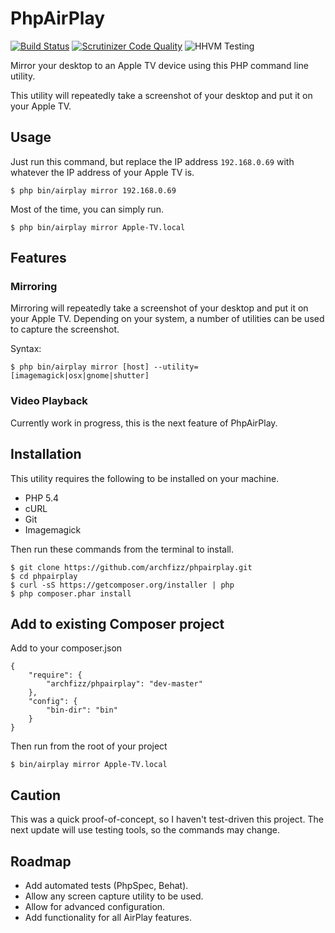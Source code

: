 PhpAirPlay
==========

[![Build Status](http://img.shields.io/travis/archfizz/phpairplay/master.svg?style=flat)](https://travis-ci.org/archfizz/phpairplay)  [![Scrutinizer Code Quality](http://img.shields.io/scrutinizer/g/archfizz/phpairplay/master.svg?style=flat)](https://scrutinizer-ci.com/g/archfizz/phpairplay/?branch=master)
![HHVM Testing](http://img.shields.io/hhvm/archfizz/phpairplay/master.svg?style=flat)

Mirror your desktop to an Apple TV device using this PHP command line utility.

This utility will repeatedly take a screenshot of your desktop and put it on your Apple TV.


Usage
-----

Just run this command, but replace the IP address `192.168.0.69` with
whatever the IP address of your Apple TV is.

    $ php bin/airplay mirror 192.168.0.69


Most of the time, you can simply run.

    $ php bin/airplay mirror Apple-TV.local


Features
--------

### Mirroring ###

Mirroring will repeatedly take a screenshot of your desktop and put it on your Apple TV.
Depending on your system, a number of utilities can be used to capture the screenshot.

Syntax:

    $ php bin/airplay mirror [host] --utility=[imagemagick|osx|gnome|shutter]


### Video Playback ###

Currently work in progress, this is the next feature of PhpAirPlay.


Installation
------------

This utility requires the following to be installed on your machine.

  * PHP 5.4
  * cURL
  * Git
  * Imagemagick

Then run these commands from the terminal to install.

    $ git clone https://github.com/archfizz/phpairplay.git
    $ cd phpairplay
    $ curl -sS https://getcomposer.org/installer | php
    $ php composer.phar install


Add to existing Composer project
--------------------------------

Add to your composer.json

    {
        "require": {
            "archfizz/phpairplay": "dev-master"
        },
        "config": {
            "bin-dir": "bin"
        }
    }

Then run from the root of your project

    $ bin/airplay mirror Apple-TV.local


Caution
-------

This was a quick proof-of-concept, so I haven't test-driven this project.
The next update will use testing tools, so the commands may change.


Roadmap
-------

  * Add automated tests (PhpSpec, Behat).
  * Allow any screen capture utility to be used.
  * Allow for advanced configuration.
  * Add functionality for all AirPlay features.
